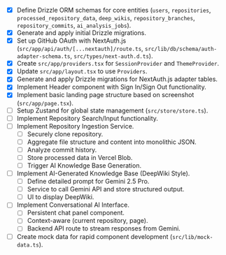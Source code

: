 - [x] Define Drizzle ORM schemas for core entities (`users`, `repositories`, `processed_repository_data`, `deep_wikis`, `repository_branches`, `repository_commits`, `ai_analysis_jobs`).
- [x] Generate and apply initial Drizzle migrations.
- [x] Set up GitHub OAuth with NextAuth.js (`src/app/api/auth/[...nextauth]/route.ts`, `src/lib/db/schema/auth-adapter-schema.ts`, `src/types/next-auth.d.ts`).
- [x] Create `src/app/providers.tsx` for `SessionProvider` and `ThemeProvider`.
- [x] Update `src/app/layout.tsx` to use `Providers`.
- [x] Generate and apply Drizzle migrations for NextAuth.js adapter tables.
- [x] Implement Header component with Sign In/Sign Out functionality.
- [x] Implement basic landing page structure based on screenshot (`src/app/page.tsx`).
- [ ] Setup Zustand for global state management (`src/store/store.ts`).
- [ ] Implement Repository Search/Input functionality.
- [ ] Implement Repository Ingestion Service.
  - [ ] Securely clone repository.
  - [ ] Aggregate file structure and content into monolithic JSON.
  - [ ] Analyze commit history.
  - [ ] Store processed data in Vercel Blob.
  - [ ] Trigger AI Knowledge Base Generation.
- [ ] Implement AI-Generated Knowledge Base (DeepWiki Style).
  - [ ] Define detailed prompt for Gemini 2.5 Pro.
  - [ ] Service to call Gemini API and store structured output.
  - [ ] UI to display DeepWiki.
- [ ] Implement Conversational AI Interface.
  - [ ] Persistent chat panel component.
  - [ ] Context-aware (current repository, page).
  - [ ] Backend API route to stream responses from Gemini.
- [ ] Create mock data for rapid component development (`src/lib/mock-data.ts`).
